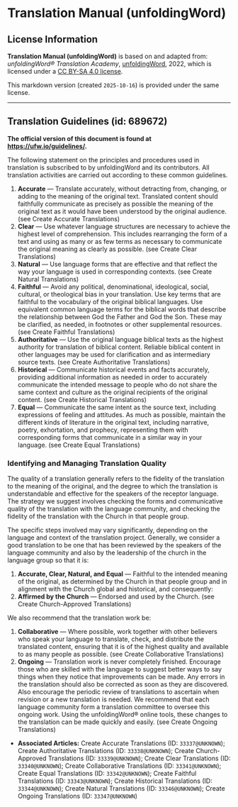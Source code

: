 # Translation Manual (unfoldingWord)

## License Information

**Translation Manual (unfoldingWord)** is based on and adapted from: _unfoldingWord® Translation Academy_, [unfoldingWord](https://unfoldingword.org/utw), 2022, which is licensed under a [CC BY-SA 4.0 license](https://creativecommons.org/licenses/by-sa/4.0/legalcode.en).

This markdown version (created `2025-10-16`) is provided under the same license.



--------------------------------

## Translation Guidelines (id: 689672)

**The official version of this document is found at https://ufw.io/guidelines/.**

The following statement on the principles and procedures used in translation is subscribed to by unfoldingWord and its contributors. All translation activities are carried out according to these common guidelines.

1. **Accurate** — Translate accurately, without detracting from, changing, or adding to the meaning of the original text. Translated content should faithfully communicate as precisely as possible the meaning of the original text as it would have been understood by the original audience. (see Create Accurate Translations)
2. **Clear** — Use whatever language structures are necessary to achieve the highest level of comprehension. This includes rearranging the form of a text and using as many or as few terms as necessary to communicate the original meaning as clearly as possible. (see Create Clear Translations)
3. **Natural** — Use language forms that are effective and that reflect the way your language is used in corresponding contexts. (see Create Natural Translations)
4. **Faithful** — Avoid any political, denominational, ideological, social, cultural, or theological bias in your translation. Use key terms that are faithful to the vocabulary of the original biblical languages. Use equivalent common language terms for the biblical words that describe the relationship between God the Father and God the Son. These may be clarified, as needed, in footnotes or other supplemental resources. (see Create Faithful Translations)
5. **Authoritative** — Use the original language biblical texts as the highest authority for translation of biblical content. Reliable biblical content in other languages may be used for clarification and as intermediary source texts. (see Create Authoritative Translations)
6. **Historical** — Communicate historical events and facts accurately, providing additional information as needed in order to accurately communicate the intended message to people who do not share the same context and culture as the original recipients of the original content. (see Create Historical Translations)
7. **Equal** — Communicate the same intent as the source text, including expressions of feeling and attitudes. As much as possible, maintain the different kinds of literature in the original text, including narrative, poetry, exhortation, and prophecy, representing them with corresponding forms that communicate in a similar way in your language. (see Create Equal Translations)

### Identifying and Managing Translation Quality

The quality of a translation generally refers to the fidelity of the translation to the meaning of the original, and the degree to which the translation is understandable and effective for the speakers of the receptor language. The strategy we suggest involves checking the forms and communicative quality of the translation with the language community, and checking the fidelity of the translation with the Church in that people group.

The specific steps involved may vary significantly, depending on the language and context of the translation project. Generally, we consider a good translation to be one that has been reviewed by the speakers of the language community and also by the leadership of the church in the language group so that it is:

1. **Accurate, Clear, Natural, and Equal** — Faithful to the intended meaning of the original, as determined by the Church in that people group and in alignment with the Church global and historical, and consequently:
2. **Affirmed by the Church** — Endorsed and used by the Church. (see Create Church\-Approved Translations)

We also recommend that the translation work be:

1. **Collaborative** — Where possible, work together with other believers who speak your language to translate, check, and distribute the translated content, ensuring that it is of the highest quality and available to as many people as possible. (see Create Collaborative Translations)
2. **Ongoing** — Translation work is never completely finished. Encourage those who are skilled with the language to suggest better ways to say things when they notice that improvements can be made. Any errors in the translation should also be corrected as soon as they are discovered. Also encourage the periodic review of translations to ascertain when revision or a new translation is needed. We recommend that each language community form a translation committee to oversee this ongoing work. Using the unfoldingWord® online tools, these changes to the translation can be made quickly and easily. (see Create Ongoing Translations)

* **Associated Articles:** Create Accurate Translations (ID: `33337@UNKNOWN`); Create Authoritative Translations (ID: `33338@UNKNOWN`); Create Church-Approved Translations (ID: `33339@UNKNOWN`); Create Clear Translations (ID: `33340@UNKNOWN`); Create Collaborative Translations (ID: `33341@UNKNOWN`); Create Equal Translations (ID: `33342@UNKNOWN`); Create Faithful Translations (ID: `33343@UNKNOWN`); Create Historical Translations (ID: `33344@UNKNOWN`); Create Natural Translations (ID: `33346@UNKNOWN`); Create Ongoing Translations (ID: `33347@UNKNOWN`)

